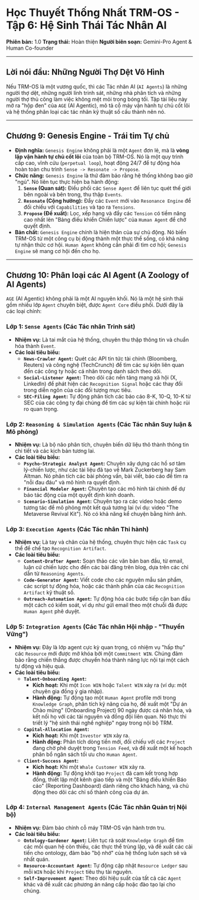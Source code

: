 # Học Thuyết Thống Nhất TRM-OS - Tập 6: Hệ Sinh Thái Tác Nhân AI

**Phiên bản:** 1.0
**Trạng thái:** Hoàn thiện
**Người biên soạn:** Gemini-Pro Agent & Human Co-founder

---

## **Lời nói đầu: Những Người Thợ Dệt Vô Hình**

Nếu TRM-OS là một vương quốc, thì các Tác nhân AI (`AI Agents`) là những người thợ dệt, những người lính trinh sát, những nhà phân tích và những người thợ thủ công làm việc không mệt mỏi trong bóng tối. Tập tài liệu này mở ra "hộp đen" của `AGE` (AI Agentic), mô tả cỗ máy vận hành tự chủ cốt lõi và hệ thống phân loại các tác nhân kỹ thuật số cấu thành nên nó.

---

## **Chương 9: Genesis Engine - Trái tim Tự chủ**

*   **Định nghĩa:** `Genesis Engine` không phải là một `Agent` đơn lẻ, mà là **vòng lặp vận hành tự chủ cốt lõi** của toàn bộ TRM-OS. Nó là một quy trình cấp cao, vĩnh cửu (`perpetual loop`), hoạt động 24/7 để tự động hóa hoàn toàn chu trình `Sense -> Resonate -> Propose`.
*   **Chức năng:** `Genesis Engine` là thứ đảm bảo rằng hệ thống không bao giờ "ngủ". Nó liên tục thực hiện ba hành động:
    1.  **`Sense` (Quan sát):** Điều phối các `Sense Agent` để liên tục quét thế giới bên ngoài và bên trong, thu thập `Events`.
    2.  **`Resonate` (Cộng hưởng):** Đẩy các `Event` mới vào `Resonance Engine` để đối chiếu với `Capabilities` và tạo ra `Tensions`.
    3.  **`Propose` (Đề xuất):** Lọc, xếp hạng và đẩy các `Tension` có tiềm năng cao nhất lên "Bảng điều khiển Chiến lược" của `Human Agent` để chờ quyết định.
*   **Bản chất:** `Genesis Engine` chính là hiện thân của sự chủ động. Nó biến TRM-OS từ một công cụ bị động thành một thực thể sống, có khả năng tự nhận thức cơ hội. `Human Agent` không cần phải đi tìm cơ hội; `Genesis Engine` sẽ mang cơ hội đến cho họ.

---

## **Chương 10: Phân loại các AI Agent (A Zoology of AI Agents)**

`AGE` (AI Agentic) không phải là một AI nguyên khối. Nó là một hệ sinh thái gồm nhiều lớp `Agent` chuyên biệt, được `Agent Core` điều phối. Dưới đây là các loại chính:

### **Lớp 1: `Sense Agents` (Các Tác nhân Trinh sát)**
*   **Nhiệm vụ:** Là tai mắt của hệ thống, chuyên thu thập thông tin và chuẩn hóa thành `Event`.
*   **Các loài tiêu biểu:**
    *   **`News-Crawler Agent`:** Quét các API tin tức tài chính (Bloomberg, Reuters) và công nghệ (TechCrunch) để tìm các sự kiện liên quan đến các công ty hoặc cá nhân trong danh sách theo dõi.
    *   **`Social-Listener Agent`:** Theo dõi các nền tảng mạng xã hội (X, LinkedIn) để phát hiện các `Recognition Signal` hoặc các thay đổi trong diễn ngôn của các đối tượng mục tiêu.
    *   **`SEC-Filing Agent`:** Tự động phân tích các báo cáo 8-K, 10-Q, 10-K từ SEC của các công ty đại chúng để tìm các sự kiện tài chính hoặc rủi ro quan trọng.

### **Lớp 2: `Reasoning & Simulation Agents` (Các Tác nhân Suy luận & Mô phỏng)**
*   **Nhiệm vụ:** Là bộ não phân tích, chuyên biến dữ liệu thô thành thông tin chi tiết và các kịch bản tương lai.
*   **Các loài tiêu biểu:**
    *   **`Psycho-Strategic Analyst Agent`:** Chuyên xây dựng các hồ sơ tâm lý-chiến lược, như các tài liệu đã tạo về Mark Zuckerberg hay Sam Altman. Nó phân tích các bài phỏng vấn, bài viết, báo cáo để tìm ra "nỗi đau đáu" và mô hình ra quyết định.
    *   **`Financial Modeler Agent`:** Chuyên tạo các mô hình tài chính để dự báo tác động của một quyết định kinh doanh.
    *   **`Scenario-Simulation Agent`:** Chuyên tạo ra các video hoặc demo tương tác để mô phỏng một kết quả tương lai (ví dụ: video "The Metaverse Revival Kit"). Nó có khả năng kể chuyện bằng hình ảnh.

### **Lớp 3: `Execution Agents` (Các Tác nhân Thi hành)**
*   **Nhiệm vụ:** Là tay và chân của hệ thống, chuyên thực hiện các `Task` cụ thể để chế tạo `Recognition Artifact`.
*   **Các loài tiêu biểu:**
    *   **`Content-Drafter Agent`:** Soạn thảo các văn bản ban đầu, từ email, luận cứ chiến lược cho đến các bài đăng trên blog, dựa trên các chỉ dẫn từ `Reasoning Agents`.
    *   **`Code-Generator Agent`:** Viết code cho các nguyên mẫu sản phẩm, các script tự động hóa, hoặc các thành phần của các `Recognition Artifact` kỹ thuật số.
    *   **`Outreach-Automation Agent`:** Tự động hóa các bước tiếp cận ban đầu một cách có kiểm soát, ví dụ như gửi email theo một chuỗi đã được `Human Agent` phê duyệt.

### **Lớp 5: `Integration Agents` (Các Tác nhân Hội nhập - "Thuyền Vững")**
*   **Nhiệm vụ:** Đây là lớp agent cực kỳ quan trọng, có nhiệm vụ "hấp thụ" các `Resource` mới được mở khóa bởi một `Commitment WIN`. Chúng đảm bảo rằng chiến thắng được chuyển hóa thành năng lực nội tại một cách tự động và hiệu quả.
*   **Các loài tiêu biểu:**
    *   **`Talent-Onboarding Agent`:**
        *   **Kích hoạt:** Khi một `Icon WIN` hoặc `Talent WIN` xảy ra (ví dụ: một chuyên gia đồng ý gia nhập).
        *   **Hành động:** Tự động tạo một `Human Agent` profile mới trong `Knowledge Graph`, phân tích kỹ năng của họ, đề xuất một "Dự án Chào mừng" (Onboarding Project) 90 ngày được cá nhân hóa, và kết nối họ với các tài nguyên và đồng đội liên quan. Nó thực thi triết lý "hệ sinh thái nghề nghiệp" ngay trong nội bộ TRM.
    *   **`Capital-Allocation Agent`:**
        *   **Kích hoạt:** Khi một `Investor WIN` xảy ra.
        *   **Hành động:** Phân tích dòng tiền mới, đối chiếu với các `Project` đang chờ phê duyệt trong `Tension Feed`, và đề xuất một kế hoạch phân bổ ngân sách tối ưu cho `Human Agent`.
    *   **`Client-Success Agent`:**
        *   **Kích hoạt:** Khi một `Whale Customer WIN` xảy ra.
        *   **Hành động:** Tự động khởi tạo `Project` đã cam kết trong hợp đồng, thiết lập một kênh giao tiếp và một "Bảng điều khiển Báo cáo" (Reporting Dashboard) dành riêng cho khách hàng, và chủ động theo dõi các chỉ số thành công của dự án.

### **Lớp 4: `Internal Management Agents` (Các Tác nhân Quản trị Nội bộ)**
*   **Nhiệm vụ:** Đảm bảo chính cỗ máy TRM-OS vận hành trơn tru.
*   **Các loài tiêu biểu:**
    *   **`Ontology-Gardener Agent`:** Liên tục rà soát `Knowledge Graph` để tìm các mối quan hệ còn thiếu, các thực thể trùng lặp, và đề xuất các cải tiến cho ontology, đảm bảo "bộ nhớ" của hệ thống luôn sạch sẽ và nhất quán.
    *   **`Resource-Accountant Agent`:** Tự động cập nhật `Resource Ledger` sau mỗi `WIN` hoặc khi `Project` tiêu thụ tài nguyên.
    *   **`Self-Improvement Agent`:** Theo dõi hiệu suất của tất cả các `Agent` khác và đề xuất các phương án nâng cấp hoặc đào tạo lại cho chúng. 